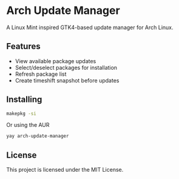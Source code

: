 # Arch Update Manager

A Linux Mint inspired GTK4-based update manager for Arch Linux.

## Features

- View available package updates
- Select/deselect packages for installation
- Refresh package list
- Create timeshift snapshot before updates

## Installing

```bash
makepkg -si
```
Or using the AUR
```bash
yay arch-update-manager
```

## License

This project is licensed under the MIT License.